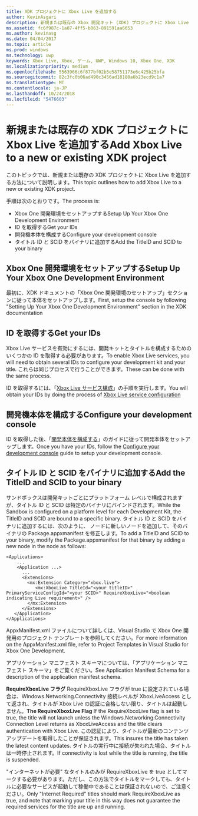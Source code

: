 ```yaml
---
title: XDK プロジェクトに Xbox Live を追加する
author: KevinAsgari
description: 新規または既存の Xbox 開発キット (XDK) プロジェクトに Xbox Live を追加する方法について説明します。
ms.assetid: fc6f987c-1a87-4ff5-b063-891591aa6653
ms.author: kevinasg
ms.date: 04/04/2017
ms.topic: article
ms.prod: windows
ms.technology: uwp
keywords: Xbox Live, Xbox, ゲーム, UWP, Windows 10, Xbox One, XDK
ms.localizationpriority: medium
ms.openlocfilehash: 5563966c6f877bf02b5e58751173e6c425b25bfa
ms.sourcegitcommit: 82c3fc0b06ad490c3456ad18180a6b23ecd9c1a7
ms.translationtype: MT
ms.contentlocale: ja-JP
ms.lasthandoff: 10/24/2018
ms.locfileid: "5476603"
---
```

# <a name="add-xbox-live-to-a-new-or-existing-xdk-project"></a><span data-ttu-id="04d73-104">新規または既存の XDK プロジェクトに Xbox Live を追加する</span><span class="sxs-lookup"><span data-stu-id="04d73-104">Add Xbox Live to a new or existing XDK project</span></span>

<span data-ttu-id="04d73-105">このトピックでは、新規または既存の XDK プロジェクトに Xbox Live を追加する方法について説明します。</span><span class="sxs-lookup"><span data-stu-id="04d73-105">This topic outlines how to add Xbox Live to a new or existing XDK project.</span></span>

<span data-ttu-id="04d73-106">手順は次のとおりです。</span><span class="sxs-lookup"><span data-stu-id="04d73-106">The process is:</span></span>

- <span data-ttu-id="04d73-107">Xbox One 開発環境をセットアップする</span><span class="sxs-lookup"><span data-stu-id="04d73-107">Setup Up Your Xbox One Development Environment</span></span>
- <span data-ttu-id="04d73-108">ID を取得する</span><span class="sxs-lookup"><span data-stu-id="04d73-108">Get your IDs</span></span>
- <span data-ttu-id="04d73-109">開発機本体を構成する</span><span class="sxs-lookup"><span data-stu-id="04d73-109">Configure your development console</span></span>
- <span data-ttu-id="04d73-110">タイトル ID と SCID をバイナリに追加する</span><span class="sxs-lookup"><span data-stu-id="04d73-110">Add the TitleID and SCID to your binary</span></span>


## <a name="setup-up-your-xbox-one-development-environment"></a><span data-ttu-id="04d73-111">Xbox One 開発環境をセットアップする</span><span class="sxs-lookup"><span data-stu-id="04d73-111">Setup Up Your Xbox One Development Environment</span></span>
<span data-ttu-id="04d73-112">最初に、XDK ドキュメントの「Xbox One 開発環境のセットアップ」セクションに従って本体をセットアップします。</span><span class="sxs-lookup"><span data-stu-id="04d73-112">First, setup the console by following "Setting Up Your Xbox One Development Environment" section in the XDK documentation</span></span>

## <a name="get-your-ids"></a><span data-ttu-id="04d73-113">ID を取得する</span><span class="sxs-lookup"><span data-stu-id="04d73-113">Get your IDs</span></span>

<span data-ttu-id="04d73-114">Xbox Live サービスを有効にするには、開発キットとタイトルを構成するためのいくつかの ID を取得する必要があります。</span><span class="sxs-lookup"><span data-stu-id="04d73-114">To enable Xbox Live services, you will need to obtain several IDs to configure your development kit and your title.</span></span> <span data-ttu-id="04d73-115">これらは同じプロセスで行うことができます。</span><span class="sxs-lookup"><span data-stu-id="04d73-115">These can be done with the same process.</span></span>

<span data-ttu-id="04d73-116">ID を取得するには、「[Xbox Live サービス構成](../xbox-live-service-configuration.md)」の手順を実行します。</span><span class="sxs-lookup"><span data-stu-id="04d73-116">You will obtain your IDs by doing the process of [Xbox Live service configuration](../xbox-live-service-configuration.md)</span></span>

## <a name="configure-your-development-console"></a><span data-ttu-id="04d73-117">開発機本体を構成する</span><span class="sxs-lookup"><span data-stu-id="04d73-117">Configure your development console</span></span>

<span data-ttu-id="04d73-118">ID を取得した後、「[開発本体を構成する](configure-your-development-console.md)」のガイドに従って開発本体をセットアップします。</span><span class="sxs-lookup"><span data-stu-id="04d73-118">Once you have your IDs, follow the [Configure your development console](configure-your-development-console.md) guide to setup your development console.</span></span>

## <a name="add-the-titleid-and-scid-to-your-binary"></a><span data-ttu-id="04d73-119">タイトル ID と SCID をバイナリに追加する</span><span class="sxs-lookup"><span data-stu-id="04d73-119">Add the TitleID and SCID to your binary</span></span>
<span data-ttu-id="04d73-120">サンドボックスは開発キットごとにプラットフォーム レベルで構成されますが、タイトル ID と SCID は特定のバイナリにバインドされます。</span><span class="sxs-lookup"><span data-stu-id="04d73-120">While the Sandbox is configured on a platform level for each Development Kit, the TitleID and SCID are bound to a specific binary.</span></span> <span data-ttu-id="04d73-121">タイトル ID と SCID をバイナリに追加するには、次のように、<Extensions> ノードに新しいノードを追加して、そのバイナリの Package.appxmanifest を修正します。</span><span class="sxs-lookup"><span data-stu-id="04d73-121">To add a TitleID and SCID to your binary, modify the Package.appxmanifest for that binary by adding a new node in the <Extensions> node as follows:</span></span>

```
<Applications>
    ...
    <Application ...>
      ...
      <Extensions>
        <mx:Extension Category="xbox.live">
           <mx:XboxLive TitleId="<your titleID>" PrimaryServiceConfigId="<your SCID>" RequireXboxLive="<boolean indicating Live requirement>" />
        </mx:Extension>
      </Extensions>
   </Application>
</Applications>
```

<span data-ttu-id="04d73-122">AppxManifest.xml ファイルについて詳しくは、Visual Studio で Xbox One 開発用のプロジェクト テンプレートを参照してください。</span><span class="sxs-lookup"><span data-stu-id="04d73-122">For more information on the AppxManifest.xml file, refer to Project Templates in Visual Studio for Xbox One Development.</span></span>

<span data-ttu-id="04d73-123">アプリケーション マニフェスト スキーマについては、「アプリケーション マニフェスト スキーマ」をご覧ください。</span><span class="sxs-lookup"><span data-stu-id="04d73-123">See Application Manifest Schema for a description of the application manifest schema.</span></span>

<span data-ttu-id="04d73-124">**RequireXboxLive フラグ** RequireXboxLive フラグが true に設定されている場合は、Windows.Networking.Connectivity 接続レベルが XboxLiveAccess として返され、タイトルが Xbox Live の認証に合格しない限り、タイトルは起動しません。</span><span class="sxs-lookup"><span data-stu-id="04d73-124">**The RequireXboxLive Flag** If the RequireXboxLive flag is set to true, the title will not launch unless the Windows.Networking.Connectivity Connection Level returns as XboxLiveAccess and the title clears authentication with Xbox Live.</span></span> <span data-ttu-id="04d73-125">この認証により、タイトルが最新のコンテンツ アップデートを取得したことが保証されます。</span><span class="sxs-lookup"><span data-stu-id="04d73-125">This insures the title has taken the latest content updates.</span></span> <span data-ttu-id="04d73-126">タイトルの実行中に接続が失われた場合、タイトルは一時停止されます。</span><span class="sxs-lookup"><span data-stu-id="04d73-126">If connectivity is lost while the title is running, the title is suspended.</span></span>

<span data-ttu-id="04d73-127">"インターネットが必要" なタイトルのみが RequireXboxLive を true としてマークする必要があります。ただし、この方法でタイトルをマークしても、タイトルに必要なサービスが起動して稼働中であることは保証されないので、ご注意ください。</span><span class="sxs-lookup"><span data-stu-id="04d73-127">Only "Internet Required" titles should mark RequireXboxLive as true, and note that marking your title in this way does not guarantee the required services for the title are up and running.</span></span>
